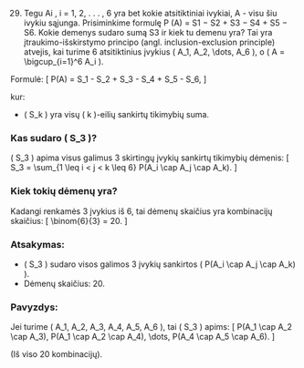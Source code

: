 29. Tegu Ai , i = 1, 2, . . . , 6 yra bet kokie atsitiktiniai ivykiai, A - visu šiu ivykiu sąjunga.
Prisiminkime formulę P (A) = S1 − S2 + S3 − S4 + S5 − S6. Kokie demenys sudaro sumą S3 ir kiek tu
demenu yra?
Tai yra įtraukimo-išskirstymo principo (angl. inclusion-exclusion principle) atvejis, kai turime 6 atsitiktinius įvykius \( A_1, A_2, \dots, A_6 \), o \( A = \bigcup_{i=1}^6 A_i \).

Formulė:
\[
P(A) = S_1 - S_2 + S_3 - S_4 + S_5 - S_6,
\]

kur:

- \( S_k \) yra visų \( k \)-eilių sankirtų tikimybių suma.

### Kas sudaro \( S_3 \)?

\( S_3 \) apima visus galimus 3 skirtingų įvykių sankirtų tikimybių dėmenis:
\[
S_3 = \sum_{1 \leq i < j < k \leq 6} P(A_i \cap A_j \cap A_k).
\]

### Kiek tokių dėmenų yra?

Kadangi renkamės 3 įvykius iš 6, tai dėmenų skaičius yra kombinacijų skaičius:
\[
\binom{6}{3} = 20.
\]

### Atsakymas:

- \( S_3 \) sudaro visos galimos 3 įvykių sankirtos \( P(A_i \cap A_j \cap A_k) \).
- Dėmenų skaičius: 20.

### Pavyzdys:

Jei turime \( A_1, A_2, A_3, A_4, A_5, A_6 \), tai \( S_3 \) apims:
\[
P(A_1 \cap A_2 \cap A_3), P(A_1 \cap A_2 \cap A_4), \dots, P(A_4 \cap A_5 \cap A_6).
\]

(Iš viso 20 kombinacijų).
